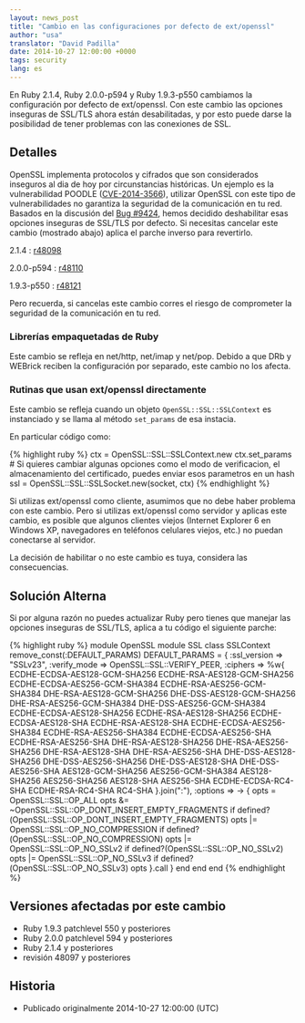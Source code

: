 ```yaml
---
layout: news_post
title: "Cambio en las configuraciones por defecto de ext/openssl"
author: "usa"
translator: "David Padilla"
date: 2014-10-27 12:00:00 +0000
tags: security
lang: es
---
```


En Ruby 2.1.4, Ruby 2.0.0-p594 y Ruby 1.9.3-p550 cambiamos la configuración
por defecto de ext/openssl.
Con este cambio las opciones inseguras de SSL/TLS ahora están desabilitadas,
y por esto puede darse la posibilidad de tener problemas con las conexiones
de SSL.

## Detalles

OpenSSL implementa protocolos y cifrados que son considerados inseguros al dia
de hoy por circunstancias históricas. Un ejemplo es la vulnerabilidad POODLE
([CVE-2014-3566](http://cve.mitre.org/cgi-bin/cvename.cgi?name=CVE-2014-3566)),
utilizar OpenSSL con este tipo de vulnerabilidades no garantiza la seguridad
de la comunicación en tu red.
Basados en la discusión del [Bug #9424](https://bugs.ruby-lang.org/issues/9424),
hemos decidido deshabilitar esas opciones inseguras de SSL/TLS por defecto.
Si necesitas cancelar este cambio (mostrado abajo) aplica el parche
inverso para revertirlo.

2.1.4
: [r48098](https://svn.ruby-lang.org/cgi-bin/viewvc.cgi?revision=48098&view=revision)

2.0.0-p594
: [r48110](https://svn.ruby-lang.org/cgi-bin/viewvc.cgi?revision=48110&view=revision)

1.9.3-p550
: [r48121](https://svn.ruby-lang.org/cgi-bin/viewvc.cgi?revision=48121&view=revision)

Pero recuerda, si cancelas este cambio corres el riesgo de comprometer la seguridad
de la comunicación en tu red.

### Librerías empaquetadas de Ruby

Este cambio se refleja en net/http, net/imap y net/pop.
Debido a que DRb y WEBrick reciben la configuración por separado, este cambio no
los afecta.

### Rutinas que usan ext/openssl directamente

Este cambio se refleja cuando un objeto `OpenSSL::SSL::SSLContext` es instanciado
y se llama al método `set_params` de esa instacia.

En particular código como:

{% highlight ruby %}
ctx = OpenSSL::SSL::SSLContext.new
ctx.set_params  # Si quieres cambiar algunas opciones como el modo de verificacion, el almacenamiento del certificado, puedes enviar esos parametros en un hash
ssl = OpenSSL::SSL::SSLSocket.new(socket, ctx)
{% endhighlight %}

Si utilizas ext/openssl como cliente, asumimos que no debe haber
problema con este cambio.
Pero si utilizas ext/openssl como servidor y aplicas este cambio, es posible
que algunos clientes viejos (Internet Explorer 6 en Windows XP, navegadores
en teléfonos celulares viejos, etc.) no puedan conectarse al servidor.

La decisión de habilitar o no este cambio es tuya, considera las consecuencias.

## Solución Alterna

Si por alguna razón no puedes actualizar Ruby pero tienes que manejar las
opciones inseguras de SSL/TLS, aplica a tu código el siguiente parche:

{% highlight ruby %}
module OpenSSL
  module SSL
    class SSLContext
      remove_const(:DEFAULT_PARAMS)
      DEFAULT_PARAMS = {
        :ssl_version => "SSLv23",
        :verify_mode => OpenSSL::SSL::VERIFY_PEER,
        :ciphers => %w{
          ECDHE-ECDSA-AES128-GCM-SHA256
          ECDHE-RSA-AES128-GCM-SHA256
          ECDHE-ECDSA-AES256-GCM-SHA384
          ECDHE-RSA-AES256-GCM-SHA384
          DHE-RSA-AES128-GCM-SHA256
          DHE-DSS-AES128-GCM-SHA256
          DHE-RSA-AES256-GCM-SHA384
          DHE-DSS-AES256-GCM-SHA384
          ECDHE-ECDSA-AES128-SHA256
          ECDHE-RSA-AES128-SHA256
          ECDHE-ECDSA-AES128-SHA
          ECDHE-RSA-AES128-SHA
          ECDHE-ECDSA-AES256-SHA384
          ECDHE-RSA-AES256-SHA384
          ECDHE-ECDSA-AES256-SHA
          ECDHE-RSA-AES256-SHA
          DHE-RSA-AES128-SHA256
          DHE-RSA-AES256-SHA256
          DHE-RSA-AES128-SHA
          DHE-RSA-AES256-SHA
          DHE-DSS-AES128-SHA256
          DHE-DSS-AES256-SHA256
          DHE-DSS-AES128-SHA
          DHE-DSS-AES256-SHA
          AES128-GCM-SHA256
          AES256-GCM-SHA384
          AES128-SHA256
          AES256-SHA256
          AES128-SHA
          AES256-SHA
          ECDHE-ECDSA-RC4-SHA
          ECDHE-RSA-RC4-SHA
          RC4-SHA
        }.join(":"),
        :options => -> {
          opts = OpenSSL::SSL::OP_ALL
          opts &= ~OpenSSL::SSL::OP_DONT_INSERT_EMPTY_FRAGMENTS if defined?(OpenSSL::SSL::OP_DONT_INSERT_EMPTY_FRAGMENTS)
          opts |= OpenSSL::SSL::OP_NO_COMPRESSION if defined?(OpenSSL::SSL::OP_NO_COMPRESSION)
          opts |= OpenSSL::SSL::OP_NO_SSLv2 if defined?(OpenSSL::SSL::OP_NO_SSLv2)
          opts |= OpenSSL::SSL::OP_NO_SSLv3 if defined?(OpenSSL::SSL::OP_NO_SSLv3)
          opts
        }.call
      }
    end
  end
end
{% endhighlight %}

## Versiones afectadas por este cambio

* Ruby 1.9.3 patchlevel 550 y posteriores
* Ruby 2.0.0 patchlevel 594 y posteriores
* Ruby 2.1.4 y posteriores
* revisión 48097 y posteriores

## Historia

* Publicado originalmente 2014-10-27 12:00:00 (UTC)
